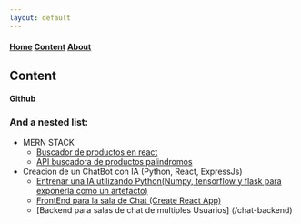```yaml
---
layout: default
---
```

####  [Home](./) [Content](./page2.html) [About](./about.html)


## Content

#### Github

### And a nested list:

- MERN STACK 
  - [Buscador de productos en react](/desafio-frontend/)
  - [API buscadora de productos palindromos](/desafio-backend)
- Creacion de un ChatBot con IA (Python, React, ExpressJs)
  - [Entrenar una IA utilizando Python(Numpy, tensorflow y flask para exponerla como un artefacto)](/helena-bot)
  - [FrontEnd para la sala de Chat (Create React App)](/chat-frontend)
  - [Backend para salas de chat de multiples Usuarios] (/chat-backend)

